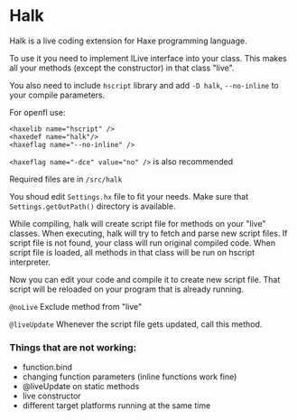 Halk
====

Halk is a live coding extension for Haxe programming language.

To use it you need to implement ILive interface into your class.
This makes all your methods (except the constructor) in that class "live".

You also need to include `hscript` library and add `-D halk`, `--no-inline` to your compile parameters.

For openfl use:
```
<haxelib name="hscript" />
<haxedef name="halk"/>
<haxeflag name="--no-inline" />
```
`<haxeflag name="-dce" value="no" />` is also recommended

Required files are in `/src/halk`

You shoud edit `Settings.hx` file to fit your needs.
Make sure that `Settings.getOutPath()` directory is available.


While compiling, halk will create script file for methods on your "live" classes. When executing, halk will try to fetch and parse new script files.
If script file is not found, your class will run original compiled code. When script file is loaded, all methods in that class will be run on hscript interpreter.

Now you can edit your code and compile it to create new script file. That script will be reloaded on your program that is already running.

`@noLive` Exclude method from "live"

`@liveUpdate` Whenever the script file gets updated, call this method.


### Things that are not working:

- function.bind
- changing function parameters (inline functions work fine)
- @liveUpdate on static methods
- live constructor
- different target platforms running at the same time
